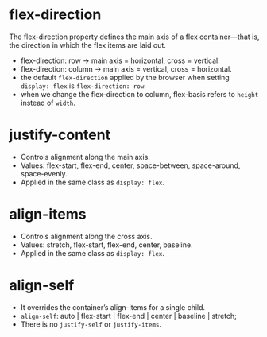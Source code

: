# flex-direction
The flex-direction property defines the main axis of a flex container—that is, the direction in which the flex items are laid out.
- flex-direction: row → main axis = horizontal, cross = vertical.
- flex-direction: column → main axis = vertical, cross = horizontal.
- the default `flex-direction` applied by the browser when setting `display: flex` is `flex-direction: row`.
- when we change the flex-direction to column, flex-basis refers to `height` instead of `width`.

# justify-content
- Controls alignment along the main axis.
- Values: flex-start, flex-end, center, space-between, space-around, space-evenly.
- Applied in the same class as `display: flex`.

# align-items
- Controls alignment along the cross axis.
- Values: stretch, flex-start, flex-end, center, baseline.
- Applied in the same class as `display: flex`.

# align-self
- It overrides the container’s align-items for a single child.
- `align-self`: auto | flex-start | flex-end | center | baseline | stretch;
- There is no `justify-self` or `justify-items`.
